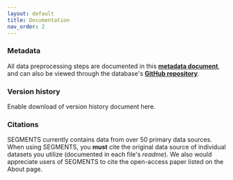 ```yaml
---
layout: default
title: Documentation
nav_order: 2
---
```


### Metadata
All data preprocessing steps are documented in this  [**metadata document**](), and can also be viewed through the database's [**GitHub repository**](https://github.com/XanderHuggins/SEGMENTS).   

### Version history
Enable download of version history document here.   

### Citations
SEGMENTS currently contains data from over 50 primary data sources. When using SEGMENTS, you **must** cite the original data source of individual datasets you utilize (documented in each file's *readme*). We also would appreciate users of SEGMENTS to cite the open-access paper listed on the About page.
